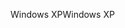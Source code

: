 <span data-ttu-id="cf1d5-101">Windows XP</span><span class="sxs-lookup"><span data-stu-id="cf1d5-101">Windows XP</span></span>